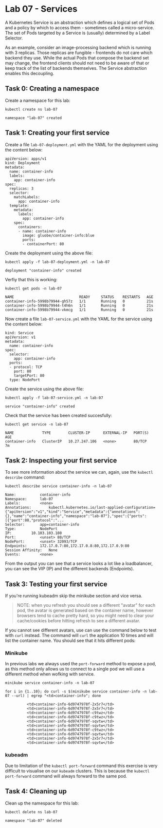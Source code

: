 # Lab 07 - Services

A Kubernetes Service is an abstraction which defines a logical set of Pods and a
policy by which to access them - sometimes called a micro-service. The set of
Pods targeted by a Service is (usually) determined by a Label Selector.

As an example, consider an image-processing backend which is running with 3
replicas. Those replicas are fungible - frontends do not care which backend they
use. While the actual Pods that compose the backend set may change, the frontend
clients should not need to be aware of that or keep track of the list of
backends themselves. The Service abstraction enables this decoupling.

## Task 0: Creating a namespace

Create a namespace for this lab:

```
kubectl create ns lab-07

namespace "lab-07" created
```

## Task 1: Creating your first service

Create a file `lab-07-deployment.yml` with the YAML for the deployment using the
content below:

```
apiVersion: apps/v1
kind: Deployment
metadata:
  name: container-info
  labels:
    app: container-info
spec:
  replicas: 3
  selector:
    matchLabels:
      app: container-info
  template:
    metadata:
      labels:
        app: container-info
    spec:
      containers:
      - name: container-info
        image: gluobe/container-info:blue
        ports:
        - containerPort: 80
```

Create the deployment using the above file:

```
kubectl apply -f lab-07-deployment.yml -n lab-07

deployment "container-info" created
```

Verfiy that this is working:

```
kubectl get pods -n lab-07

NAME                              READY     STATUS    RESTARTS   AGE
container-info-5998b79944-gh57z   1/1       Running   0          21s
container-info-5998b79944-t4h6n   1/1       Running   0          21s
container-info-5998b79944-vkmcg   1/1       Running   0          21s
```

Now create a file `lab-07-service.yml` with the YAML for the service using the
content below:

```
kind: Service
apiVersion: v1
metadata:
  name: container-info
spec:
  selector:
    app: container-info
  ports:
  - protocol: TCP
    port: 80
    targetPort: 80
  type: NodePort
```

Create the service using the above file:

```
kubectl apply -f lab-07-service.yml -n lab-07

service "container-info" created
```

Check that the service has been created succesfully:

```
kubectl get service -n lab-07

NAME             TYPE        CLUSTER-IP      EXTERNAL-IP   PORT(S)   AGE
container-info   ClusterIP   10.27.247.106   <none>        80/TCP    7m
```

## Task 2: Inspecting your first service

To see more information about the service we can, again, use the
`kubectl describe` command:

```
kubectl describe service container-info -n lab-07

Name:			container-info
Namespace:		lab-07
Labels:			<none>
Annotations:		kubectl.kubernetes.io/last-applied-configuration={"apiVersion":"v1","kind":"Service","metadata":{"annotations":{},"name":"container-info","namespace":"lab-07"},"spec":{"ports":[{"port":80,"protocol":"...
Selector:		app=container-info
Type:			NodePort
IP:			10.103.103.180
Port:			<unset>	80/TCP
NodePort:		<unset>	32093/TCP
Endpoints:		172.17.0.7:80,172.17.0.8:80,172.17.0.9:80
Session Affinity:	None
Events:			<none>
```

From the output you can see that a service looks a lot like a loadbalancer, you
can see the VIP (IP) and the different backends (Endpoints).

## Task 3: Testing your first service

If you're running kubeadm skip the minikube section and vice versa.

> NOTE: when you refresh you should see a different "avatar" for each pod, the
> avatar is generated based on the container name, however browsers tend to
> cache pretty hard, so you might need to clear your cache/cookies before
> hitting refresh to see a different avatar.

If you cannot see different avatars, use can use the command below to test with
`curl` instead.  The command will `curl` the application 10 times and will list
the container name.  You should see that it hits different pods:

### Minikube

In previous labs we always used the `port-forward` method to expose a pod, as
this method only allows us to connect to a single pod we will use a different
method when wofking with service.

```
minikube service container-info -n lab-07
```

```
for i in {1..10}; do curl -s $(minikube service container-info -n lab-07 --url) | egrep "<td>container-info"; done

          <td>container-info-6d9747978f-2x5r7</td>
          <td>container-info-6d9747978f-2x5r7</td>
          <td>container-info-6d9747978f-c9twz</td>
          <td>container-info-6d9747978f-c9twz</td>
          <td>container-info-6d9747978f-sqvtw</td>
          <td>container-info-6d9747978f-sqvtw</td>
          <td>container-info-6d9747978f-c9twz</td>
          <td>container-info-6d9747978f-sqvtw</td>
          <td>container-info-6d9747978f-2x5r7</td>
          <td>container-info-6d9747978f-sqvtw</td>
```

### kubeadm

Due to limitation of the `kubectl port-forward` command this exercise is very 
difficult to visualise on our `kubeadm` clusters.  This is because the 
`kubectl port-forward` command will always forward to the same pod.

## Task 4: Cleaning up

Clean up the namespace for this lab:

```
kubectl delete ns lab-07

namespace "lab-07" deleted
```